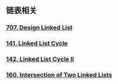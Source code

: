 ## 链表相关

### [707. Design Linked List](https://leetcode.com/problems/design-linked-list/)

### [141. Linked List Cycle](https://leetcode.com/problems/linked-list-cycle/)

### [142. Linked List Cycle II](https://leetcode.com/problems/linked-list-cycle-ii/)

### [160. Intersection of Two Linked Lists](https://leetcode.com/problems/intersection-of-two-linked-lists/)
